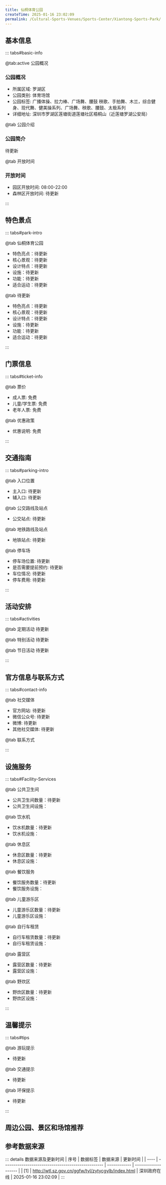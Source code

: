 ```yaml
---
title: 仙桐体育公园
createTime: 2025-01-16 23:02:09
permalink: /Cultural-Sports-Venues/Sports-Center/Xiantong-Sports-Park/
---
```



<script setup>
import ImageSwiper from '/.vuepress/theme/components/ImageSwiper.vue'
// 轮播图数据
const swiperItems = [
    {
                link: 'https://www.sztyzx.com.cn/public/uploads/images/20220608/e5f307064c4811bebfa0989c0fe2c3f3.jpg',
                title: '仙桐体育公园',
                description: '待更新...',
                author: '深圳政府在线',
                date: '2025/01/16'
                },
  {
                link: 'https://www.sztyzx.com.cn/public/uploads/images/20220608/e5f307064c4811bebfa0989c0fe2c3f3.jpg',
                title: '仙桐体育公园',
                description: '待更新...',
                author: '深圳政府在线',
                date: '2025/01/16'
                }
]
// 配置项
const swiperConfig = {
  height: 500,
  showInfo: true
}
</script>
<!-- 轮播图组件 -->
<ImageSwiper :items="swiperItems" :config="swiperConfig" />



## 基本信息

::: tabs#basic-info

@tab:active 公园概况
### 公园概况
- 所属区域: 罗湖区
- 公园类别: 体育场馆
- 公园标签: 广播体操、拉力棒、广场舞、腰鼓 秧歌、手拍舞、木兰，综合健身、现代舞、健美操系列、广场舞、秧歌、腰鼓、太极系列
- 详细地址: 深圳市罗湖区莲塘街道莲塘社区梧桐山（近莲塘罗湖公安局）

@tab 公园介绍
### 公园简介
待更新

@tab 开放时间
### 开放时间
- 园区开放时间: 08:00-22:00
- 森林区开放时间: 待更新

:::

## 特色景点

::: tabs#park-intro

@tab 仙桐体育公园
<ImageCard
image="https://www.sztyzx.com.cn/public/uploads/images/20220608/e5f307064c4811bebfa0989c0fe2c3f3.jpg"
    title="仙桐体育公园"
    description="待更新"
    date=""
    author="深圳政府在线"
/>


- 特色亮点：待更新
- 核心景观：待更新
- 设计特点：待更新
- 设施：待更新
- 功能：待更新
- 适合运动：待更新

@tab 待更新
<ImageCard
image="https://www.sztyzx.com.cn/public/uploads/images/20220608/e5f307064c4811bebfa0989c0fe2c3f3.jpg"
    title="仙桐体育公园"
    description="待更新"
    date=""
    author="深圳政府在线"
/>


- 特色亮点：待更新
- 核心景观：待更新
- 设计特点：待更新
- 设施：待更新
- 功能：待更新
- 适合运动：待更新

:::

## 门票信息

::: tabs#ticket-info

@tab 票价
- 成人票: 免费
- 儿童/学生票: 免费
- 老年人票: 免费

@tab 优惠政策
- 优惠说明: 免费

:::

## 交通指南

::: tabs#parking-intro

@tab 入口位置
- 主入口: 待更新
- 辅入口: 待更新

@tab 公交路线及站点
- 公交站点: 待更新

@tab 地铁路线及站点
- 地铁站点: 待更新

@tab 停车场
- 停车场位置: 待更新
- 是否需要提前预约: 待更新
- 车位情况: 待更新
- 停车费用: 待更新

:::

## 活动安排

::: tabs#activities

@tab 定期活动
待更新

@tab 特别活动
待更新

@tab 节日活动
待更新

:::

## 官方信息与联系方式

::: tabs#contact-info

@tab 社交媒体
- 官方网站: 待更新
- 微信公众号: 待更新
- 微博: 待更新
- 其他社交媒体: 待更新

@tab 联系方式

:::

## 设施服务

::: tabs#Facility-Services

@tab 公共卫生间
- 公共卫生间数量：待更新
- 公共卫生间设施：

@tab 饮水机
- 饮水机数量：待更新
- 饮水机设施：

@tab 休息区
- 休息区数量：待更新
- 休息区设施：

@tab 餐饮服务
- 餐饮服务数量：待更新
- 餐饮服务设施：

@tab 儿童游乐区
- 儿童游乐区数量：待更新
- 儿童游乐区设施：

@tab 自行车租赁
- 自行车租赁数量：待更新
- 自行车租赁设施：

@tab 露营区
- 露营区数量：待更新
- 露营区设施：

@tab 野炊区
- 野炊区数量：待更新
- 野炊区设施：

:::

## 温馨提示

::: tabs#tips

@tab 游玩提示
- 待更新

@tab 交通提示
- 待更新

@tab 环保提示
- 待更新

:::

## 周边公园、景区和场馆推荐

<CardGrid>
  <ImageCard
        image="https://www.sztyzx.com.cn/public/uploads/images/20220608/e5f307064c4811bebfa0989c0fe2c3f3.jpg"
        title="翠湖文体公园"
        description="待更新"
        href="/Cultural-Sports-Venues/Sports-Center/Cuihu-Cultural-and-Sports-Park/"
        author="待更新"
        date="2025/01/02"
      />
      <ImageCard
        image="https://www.sztyzx.com.cn/public/uploads/images/20220608/e5f307064c4811bebfa0989c0fe2c3f3.jpg"
        title="翠湖文体公园"
        description="待更新"
        href="/Cultural-Sports-Venues/Sports-Center/Cuihu-Cultural-and-Sports-Park/"
        author="待更新"
        date="2025/01/02"
      />
    </CardGrid>


## 参考数据来源

::: details 数据来源及更新时间
| 序号 | 数据标签                                           | 数据来源     | 更新时间            |
| ---- | -------------------------------------------------- | ------------ | ------------------- |
| [1]  | http://wtl.sz.gov.cn/ggfw/tyl/zytycgylb/index.html | 深圳政府在线 | 2025-01-16 23:02:09 |
:::

